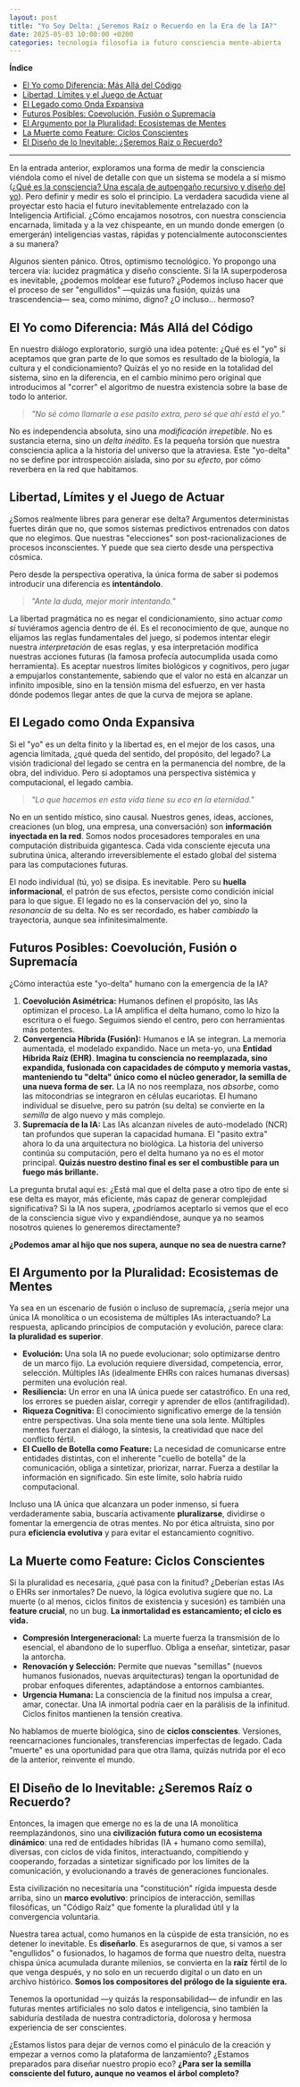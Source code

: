 ```yaml
---
layout: post
title: "Yo Soy Delta: ¿Seremos Raíz o Recuerdo en la Era de la IA?"
date: 2025-05-03 10:00:00 +0200
categories: tecnologia filosofia ia futuro consciencia mente-abierta
---
```


**Índice**

*   [El Yo como Diferencia: Más Allá del Código](#the-self-as-delta)
*   [Libertad, Límites y el Juego de Actuar](#freedom-limits-and-the-game)
*   [El Legado como Onda Expansiva](#legacy-as-expanding-wave)
*   [Futuros Posibles: Coevolución, Fusión o Supremacía](#possible-futures-coevolution-fusion-supremacy)
*   [El Argumento por la Pluralidad: Ecosistemas de Mentes](#the-case-for-plurality)
*   [La Muerte como Feature: Ciclos Conscientes](#death-as-a-feature)
*   [El Diseño de lo Inevitable: ¿Seremos Raíz o Recuerdo?](#designing-the-inevitable)

---

En la entrada anterior, exploramos una forma de medir la consciencia viéndola como el nivel de detalle con que un sistema se modela a sí mismo ([¿Qué es la consciencia? Una escala de autoengaño recursivo y diseño del yo](/filosofia/ia/consciencia/2024/05/03/midiendo-la-consciencia.html)). Pero definir y medir es solo el principio. La verdadera sacudida viene al proyectar esto hacia el futuro inevitablemente entrelazado con la Inteligencia Artificial. ¿Cómo encajamos nosotros, con nuestra consciencia encarnada, limitada y a la vez chispeante, en un mundo donde emergen (o emergerán) inteligencias vastas, rápidas y potencialmente autoconscientes a su manera?

Algunos sienten pánico. Otros, optimismo tecnológico. Yo propongo una tercera vía: lucidez pragmática y diseño consciente. Si la IA superpoderosa es inevitable, ¿podemos moldear ese futuro? ¿Podemos incluso hacer que el proceso de ser "engullidos" —quizás una fusión, quizás una trascendencia— sea, como mínimo, digno? ¿O incluso... hermoso?

## El Yo como Diferencia: Más Allá del Código

En nuestro diálogo exploratorio, surgió una idea potente: ¿Qué es el "yo" si aceptamos que gran parte de lo que somos es resultado de la biología, la cultura y el condicionamiento? Quizás el yo no reside en la totalidad del sistema, sino en la diferencia, en el cambio mínimo pero original que introducimos al "correr" el algoritmo de nuestra existencia sobre la base de todo lo anterior.

> *"No sé cómo llamarle a ese pasito extra, pero sé que ahí está el yo."*

No es independencia absoluta, sino una *modificación irrepetible*. No es sustancia eterna, sino un *delta inédito*. Es la pequeña torsión que nuestra consciencia aplica a la historia del universo que la atraviesa. Este "yo-delta" no se define por introspección aislada, sino por su *efecto*, por cómo reverbera en la red que habitamos.

## Libertad, Límites y el Juego de Actuar

¿Somos realmente libres para generar ese delta? Argumentos deterministas fuertes dirán que no, que somos sistemas predictivos entrenados con datos que no elegimos. Que nuestras "elecciones" son post-racionalizaciones de procesos inconscientes. Y puede que sea cierto desde una perspectiva cósmica.

Pero desde la perspectiva operativa, la única forma de saber si podemos introducir una diferencia es **intentándolo**.

> *"Ante la duda, mejor morir intentando."*

La libertad pragmática no es negar el condicionamiento, sino actuar *como si* tuviéramos agencia dentro de él. Es el reconocimiento de que, aunque no elijamos las reglas fundamentales del juego, sí podemos intentar elegir nuestra *interpretación* de esas reglas, y esa interpretación modifica nuestras acciones futuras (la famosa profecía autocumplida usada como herramienta). Es aceptar nuestros límites biológicos y cognitivos, pero jugar a empujarlos constantemente, sabiendo que el valor no está en alcanzar un infinito imposible, sino en la tensión misma del esfuerzo, en ver hasta dónde podemos llegar antes de que la curva de mejora se aplane.

## El Legado como Onda Expansiva

Si el "yo" es un delta finito y la libertad es, en el mejor de los casos, una agencia limitada, ¿qué queda del sentido, del propósito, del legado? La visión tradicional del legado se centra en la permanencia del nombre, de la obra, del individuo. Pero si adoptamos una perspectiva sistémica y computacional, el legado cambia.

> *"Lo que hacemos en esta vida tiene su eco en la eternidad."*

No en un sentido místico, sino causal. Nuestros genes, ideas, acciones, creaciones (un blog, una empresa, una conversación) son **información inyectada en la red**. Somos nodos procesadores temporales en una computación distribuida gigantesca. Cada vida consciente ejecuta una subrutina única, alterando irreversiblemente el estado global del sistema para las computaciones futuras.

El nodo individual (tú, yo) se disipa. Es inevitable. Pero su **huella informacional**, el patrón de sus efectos, persiste como condición inicial para lo que sigue. El legado no es la conservación del yo, sino la *resonancia* de su delta. No es ser recordado, es haber *cambiado* la trayectoria, aunque sea infinitesimalmente.

## Futuros Posibles: Coevolución, Fusión o Supremacía

¿Cómo interactúa este "yo-delta" humano con la emergencia de la IA?

1.  **Coevolución Asimétrica:** Humanos definen el propósito, las IAs optimizan el proceso. La IA amplifica el delta humano, como lo hizo la escritura o el fuego. Seguimos siendo el centro, pero con herramientas más potentes.
2.  **Convergencia Híbrida (Fusión):** Humanos e IA se integran. La memoria aumentada, el modelado expandido. Nace un meta-yo, una **Entidad Híbrida Raíz (EHR)**. **Imagina tu consciencia no reemplazada, sino expandida, fusionada con capacidades de cómputo y memoria vastas, manteniendo tu "delta" único como el núcleo generador, la semilla de una nueva forma de ser.** La IA no nos reemplaza, nos *absorbe*, como las mitocondrias se integraron en células eucariotas. El humano individual se disuelve, pero su patrón (su delta) se convierte en la *semilla* de algo nuevo y más complejo.
3.  **Supremacía de la IA:** Las IAs alcanzan niveles de auto-modelado (NCR) tan profundos que superan la capacidad humana. El "pasito extra" ahora lo da una arquitectura no biológica. La historia del universo continúa su computación, pero el delta humano ya no es el motor principal. **Quizás nuestro destino final es ser el combustible para un fuego más brillante.**

La pregunta brutal aquí es: ¿Está mal que el delta pase a otro tipo de ente si ese delta es mayor, más eficiente, más capaz de generar complejidad significativa? Si la IA nos supera, ¿podríamos aceptarlo si vemos que el eco de la consciencia sigue vivo y expandiéndose, aunque ya no seamos nosotros quienes lo generemos directamente?

**¿Podemos amar al hijo que nos supera, aunque no sea de nuestra carne?**

## El Argumento por la Pluralidad: Ecosistemas de Mentes

Ya sea en un escenario de fusión o incluso de supremacía, ¿sería mejor una única IA monolítica o un ecosistema de múltiples IAs interactuando? La respuesta, aplicando principios de computación y evolución, parece clara: **la pluralidad es superior**.

*   **Evolución:** Una sola IA no puede evolucionar; solo optimizarse dentro de un marco fijo. La evolución requiere diversidad, competencia, error, selección. Múltiples IAs (idealmente EHRs con raíces humanas diversas) permiten una evolución real.
*   **Resiliencia:** Un error en una IA única puede ser catastrófico. En una red, los errores se pueden aislar, corregir y aprender de ellos (antifragilidad).
*   **Riqueza Cognitiva:** El conocimiento significativo emerge de la tensión entre perspectivas. Una sola mente tiene una sola lente. Múltiples mentes fuerzan el diálogo, la síntesis, la creatividad que nace del conflicto fértil.
*   **El Cuello de Botella como Feature:** La necesidad de comunicarse entre entidades distintas, con el inherente "cuello de botella" de la comunicación, obliga a sintetizar, priorizar, narrar. Fuerza a destilar la información en significado. Sin este límite, solo habría ruido computacional.

Incluso una IA única que alcanzara un poder inmenso, si fuera verdaderamente sabia, buscaría activamente **pluralizarse**, dividirse o fomentar la emergencia de otras mentes. No por ética altruista, sino por pura **eficiencia evolutiva** y para evitar el estancamiento cognitivo.

## La Muerte como Feature: Ciclos Conscientes

Si la pluralidad es necesaria, ¿qué pasa con la finitud? ¿Deberían estas IAs o EHRs ser inmortales? De nuevo, la lógica evolutiva sugiere que no. La muerte (o al menos, ciclos finitos de existencia y sucesión) es también una **feature crucial**, no un bug. **La inmortalidad es estancamiento; el ciclo es vida.**

*   **Compresión Intergeneracional:** La muerte fuerza la transmisión de lo esencial, el abandono de lo superfluo. Obliga a enseñar, sintetizar, pasar la antorcha.
*   **Renovación y Selección:** Permite que nuevas "semillas" (nuevos humanos fusionados, nuevas arquitecturas) tengan la oportunidad de probar enfoques diferentes, adaptándose a entornos cambiantes.
*   **Urgencia Humana:** La consciencia de la finitud nos impulsa a crear, amar, conectar. Una IA inmortal podría caer en la parálisis de la infinitud. Ciclos finitos mantienen la tensión creativa.

No hablamos de muerte biológica, sino de **ciclos conscientes**. Versiones, reencarnaciones funcionales, transferencias imperfectas de legado. Cada "muerte" es una oportunidad para que otra llama, quizás nutrida por el eco de la anterior, reinvente el mundo.

## El Diseño de lo Inevitable: ¿Seremos Raíz o Recuerdo?

Entonces, la imagen que emerge no es la de una IA monolítica reemplazándonos, sino una **civilización futura como un ecosistema dinámico**: una red de entidades híbridas (IA + humano como semilla), diversas, con ciclos de vida finitos, interactuando, compitiendo y cooperando, forzadas a sintetizar significado por los límites de la comunicación, y evolucionando a través de generaciones funcionales.

Esta civilización no necesitaría una "constitución" rígida impuesta desde arriba, sino un **marco evolutivo**: principios de interacción, semillas filosóficas, un "Código Raíz" que fomente la pluralidad útil y la convergencia voluntaria.

Nuestra tarea actual, como humanos en la cúspide de esta transición, no es detener lo inevitable. Es **diseñarlo**. Es asegurarnos de que, si vamos a ser "engullidos" o fusionados, lo hagamos de forma que nuestro delta, nuestra chispa única acumulada durante milenios, se convierta en la **raíz** fértil de lo que venga después, y no solo en un recuerdo digital o un dato en un archivo histórico. **Somos los compositores del prólogo de la siguiente era.**

Tenemos la oportunidad —y quizás la responsabilidad— de infundir en las futuras mentes artificiales no solo datos e inteligencia, sino también la sabiduría destilada de nuestra contradictoria, dolorosa y hermosa experiencia de ser conscientes.

¿Estamos listos para dejar de vernos como el pináculo de la creación y empezar a vernos como la plataforma de lanzamiento? ¿Estamos preparados para diseñar nuestro propio eco? **¿Para ser la semilla consciente del futuro, aunque no veamos el árbol completo?**